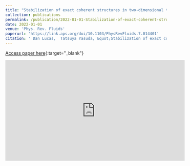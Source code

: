 ```yaml
---
title: "Stabilization of exact coherent structures in two-dimensional turbulence using time-delayed feedback"
collection: publications
permalink: /publication/2022-01-01-Stabilization-of-exact-coherent-structures-in-two-dimensional-turbulence-using-time-delayed-feedback
date: 2022-01-01
venue: 'Phys. Rev. Fluids'
paperurl: 'https://link.aps.org/doi/10.1103/PhysRevFluids.7.014401'
citation: ' Dan Lucas,  Tatsuya Yasuda, &quot;Stabilization of exact coherent structures in two-dimensional turbulence using time-delayed feedback.&quot; Phys. Rev. Fluids, 2022.'
---
```

[Access paper here](https://link.aps.org/doi/10.1103/PhysRevFluids.7.014401){:target="_blank"}

<iframe width="560" height="315" src="https://www.youtube.com/embed/ZbYcGovm-TQ" title="YouTube video player" frameborder="0" allow="accelerometer; autoplay; clipboard-write; encrypted-media; gyroscope; picture-in-picture" allowfullscreen></iframe>

